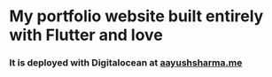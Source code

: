 # My portfolio website built entirely with Flutter and love

### It is deployed with Digitalocean at <a href="https://aayushsharma.me">aayushsharma.me</a>
